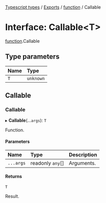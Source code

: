 [Typescript types](../index.md) / [Exports](../modules.md) / [function](../modules/function.md) / Callable

# Interface: Callable<T\>

[function](../modules/function.md).Callable

## Type parameters

| Name | Type |
| :------ | :------ |
| `T` | `unknown` |

## Callable

### Callable

▸ **Callable**(...`args`): `T`

Function.

#### Parameters

| Name | Type | Description |
| :------ | :------ | :------ |
| `...args` | readonly `any`[] | Arguments. |

#### Returns

`T`

Result.
